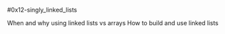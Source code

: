 #0x12-singly_linked_lists

When and why using linked lists vs arrays
How to build and use linked lists

